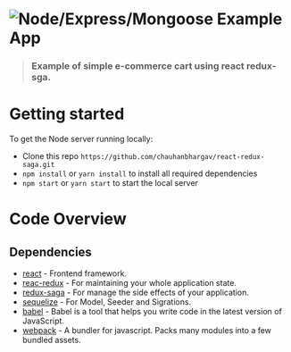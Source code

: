 # ![Node/Express/Mongoose Example App](https://avatars0.githubusercontent.com/u/24776643?s=400&v=4)

> ### Example of simple e-commerce cart using react redux-sga.


# Getting started

To get the Node server running locally:

- Clone this repo `https://github.com/chauhanbhargav/react-redux-saga.git`
- `npm install` or `yarn install` to install all required dependencies
- `npm start` or `yarn start` to start the local server

# Code Overview

## Dependencies

- [react](https://github.com/facebook/react) - Frontend framework.
- [reac-redux](https://github.com/reduxjs/redux) - For maintaining your whole application state.
- [redux-saga](https://github.com/redux-saga/redux-saga) - For manage the side effects of your application.
- [sequelize](https://github.com/sequelize/sequelize) - For Model, Seeder and Sigrations. 
- [babel](https://github.com/babel/babel) - Babel is a tool that helps you write code in the latest version of JavaScript.
- [webpack](https://github.com/webpack) - A bundler for javascript. Packs many modules into a few bundled assets.
